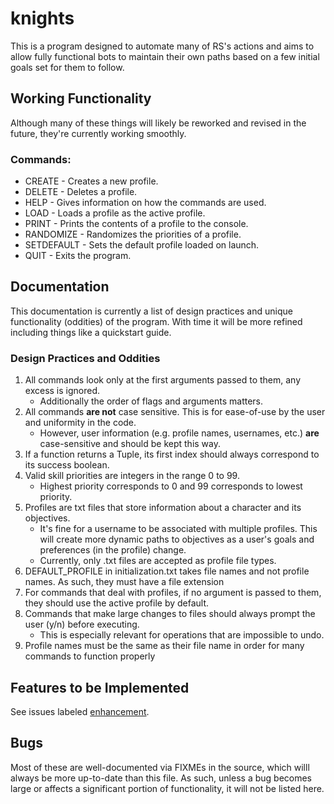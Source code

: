 # knights
This is a program designed to automate many of RS's actions and aims to allow fully functional bots to maintain their own paths based on a few initial goals set for them to follow.

## Working Functionality
Although many of these things will likely be reworked and revised in the future, they're currently working smoothly.
### Commands:
 * CREATE - Creates a new profile.
 * DELETE - Deletes a profile.
 * HELP - Gives information on how the commands are used.
 * LOAD - Loads a profile as the active profile.
 * PRINT - Prints the contents of a profile to the console.
 * RANDOMIZE - Randomizes the priorities of a profile.
 * SETDEFAULT - Sets the default profile loaded on launch.
 * QUIT - Exits the program.

## Documentation
This documentation is currently a list of design practices and unique functionality (oddities) of the program. With time it will be more refined including things like a quickstart guide.

### Design Practices and Oddities
1. All commands look only at the first arguments passed to them, any excess is ignored.
    * Additionally the order of flags and arguments matters.
2. All commands **are not** case sensitive. This is for ease-of-use by the user and uniformity in the code.
    * However, user information (e.g. profile names, usernames, etc.) **are** case-sensitive and should be kept this way.
3. If a function returns a Tuple, its first index should always correspond to its success boolean.
4. Valid skill priorities are integers in the range 0 to 99. 
   * Highest priority corresponds to 0 and 99 corresponds to lowest priority.
5. Profiles are txt files that store information about a character and its objectives.
   * It's fine for a username to be associated with multiple profiles. This will create more dynamic paths to objectives as a user's goals and preferences (in the profile) change.
   * Currently, only .txt files are accepted as profile file types.
6. DEFAULT_PROFILE in initialization.txt takes file names and not profile names. As such, they must have a file extension
7. For commands that deal with profiles, if no argument is passed to them, they should use the active profile by default.
8. Commands that make large changes to files should always prompt the user (y/n) before executing.
    * This is especially relevant for operations that are impossible to undo.
9. Profile names must be the same as their file name in order for many commands to function properly

## Features to be Implemented
See issues labeled [enhancement](https://github.com/atosti/knights/issues?q=is%3Aopen+is%3Aissue+label%3Aenhancement).

## Bugs
Most of these are well-documented via FIXMEs in the source, which willl always be more up-to-date than this file. As such, unless a bug becomes large or affects a significant portion of functionality, it will not be listed here. 
